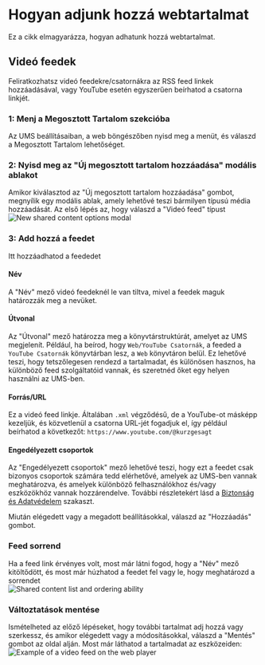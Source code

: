 # Hogyan adjunk hozzá webtartalmat

Ez a cikk elmagyarázza, hogyan adhatunk hozzá webtartalmat.

## Videó feedek

Feliratkozhatsz videó feedekre/csatornákra az RSS feed linkek hozzáadásával, vagy YouTube esetén egyszerűen beírhatod a csatorna linkjét.

### 1: Menj a Megosztott Tartalom szekcióba

Az UMS beállításaiban, a web böngészőben nyisd meg a menüt, és válaszd a Megosztott Tartalom lehetőséget.

### 2: Nyisd meg az "Új megosztott tartalom hozzáadása" modális ablakot

Amikor kiválasztod az "Új megosztott tartalom hozzáadása" gombot, megnyílik egy modális ablak, amely lehetővé teszi bármilyen típusú média hozzáadását. Az első lépés az, hogy válaszd a "Videó feed" típust  
![New shared content options modal](@site/docs/guides/img/how-to-add-web-content-2-add-modal.png)

### 3: Add hozzá a feedet

Itt hozzáadhatod a feededet

#### Név

A "Név" mező videó feedeknél le van tiltva, mivel a feedek maguk határozzák meg a nevüket.

#### Útvonal

Az "Útvonal" mező határozza meg a könyvtárstruktúrát, amelyet az UMS megjelenít. Például, ha beírod, hogy `Web/YouTube Csatornák`, a feeded a `YouTube Csatornák` könyvtárban lesz, a `Web` könyvtáron belül. Ez lehetővé teszi, hogy tetszőlegesen rendezd a tartalmadat, és különösen hasznos, ha különböző feed szolgáltatóid vannak, és szeretnéd őket egy helyen használni az UMS-ben.

#### Forrás/URL

Ez a videó feed linkje. Általában `.xml` végződésű, de a YouTube-ot másképp kezeljük, és közvetlenül a csatorna URL-jét fogadjuk el, így például beírhatod a következőt: `https://www.youtube.com/@kurzgesagt`

#### Engedélyezett csoportok

Az "Engedélyezett csoportok" mező lehetővé teszi, hogy ezt a feedet csak bizonyos csoportok számára tedd elérhetővé, amelyek az UMS-ben vannak meghatározva, és amelyek különböző felhasználókhoz és/vagy eszközökhöz vannak hozzárendelve. További részletekért lásd a [Biztonság és Adatvédelem](../configuration/security-and-privacy.md#link-person-to-renderer) szakaszt.

Miután elégedett vagy a megadott beállításokkal, válaszd az "Hozzáadás" gombot.

### Feed sorrend

Ha a feed link érvényes volt, most már látni fogod, hogy a "Név" mező kitöltődött, és most már húzhatod a feedet fel vagy le, hogy meghatározd a sorrendet  
![Shared content list and ordering ability](@site/docs/guides/img/how-to-add-web-content-3-see-name-and-sort.png)

### Változtatások mentése

Ismételheted az előző lépéseket, hogy további tartalmat adj hozzá vagy szerkessz, és amikor elégedett vagy a módosításokkal, válaszd a "Mentés" gombot az oldal alján. Most már láthatod a tartalmadat az eszközeiden:  
![Example of a video feed on the web player](@site/docs/guides/img/how-to-add-web-content-4-feed-player.png)